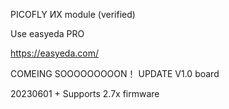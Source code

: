 PICOFLY ИX module (verified)

Use easyeda PRO

https://easyeda.com/

COMEING SOOOOOOOOON！
UPDATE V1.0 board

20230601 + Supports 2.7x firmware
